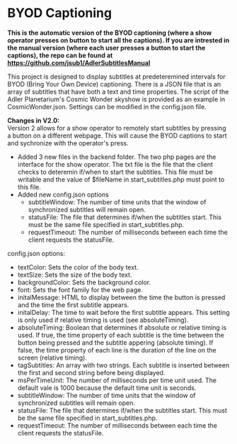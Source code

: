 BYOD Captioning
===============
**This is the automatic version of the BYOD captioning (where a show operator presses on button to start all the captions). If you are intrested in the manual version (where each user presses a button to start the captions), the repo can be found at https://github.com/jsub1/AdlerSubtitlesManual**


This project is designed to display subtitles at predeteremined intervals for BYOD (Bring Your Own Device) captioning. There is a JSON file that is an array of subtitles that have both a text and time properties. The script of the Adler Planetarium's Cosmic Wonder skyshow is provided as an example in CosmicWonder.json. Settings can be modified in the config.json file.

**Changes in V2.0:**  
Version 2 allows for a show operator to remotely start subtitles by pressing a button on a different webpage. This will cause the BYOD captions to start and sychronize with the operator's press.
  * Added 3 new files in the backend folder. The two php pages are the interface for the show operator. The txt file is the file that the client checks to deteremin if/when to start the subtitles. This file must be writable and the value of $fileName in start_subtitles.php must point to this file.
  * Added new config.json options
    * subtitleWindow: The number of time units that the window of synchronized subtitles will remain open.
    * statusFile: The file that determines if/when the subtitles start. This must be the same file specified in start_subtitles.php.
    * requestTimeout: The number of milliseconds between each time the client requests the statusFile.

config.json options:
  * textColor: Sets the color of the body text.
  * textSize: Sets the size of the body text.
  * backgroundColor: Sets the background color.
  * font: Sets the font family for the web page.
  * initalMessage: HTML to display between the time the button is pressed and the time the first subtitle appears.
  * initalDelay: The time to wait before the first subtitle appears. This setting is only used if relative timing is used (see absoluteTiming).
  * absoluteTiming: Boolean that determines if absolute or relative timing is used. If true, the time property of each subtitle is the time between the button being pressed and the subtitle appering (absolute timing). If false, the time property of each line is the duration of the line on the screen (relative timing).
  * tagSubtitles: An array with two strings. Each subtitle is inserted between the first and second string before being displayed.
  * msPerTimeUnit: The number of milliseconds per time unit used. The default vale is 1000 because the default time unit is seconds.
  * subtitleWindow: The number of time units that the window of synchronized subtitles will remain open.
  * statusFile: The file that determines if/when the subtitles start. This must be the same file specified in start_subtitles.php.
  * requestTimeout: The number of milliseconds between each time the client requests the statusFile.
